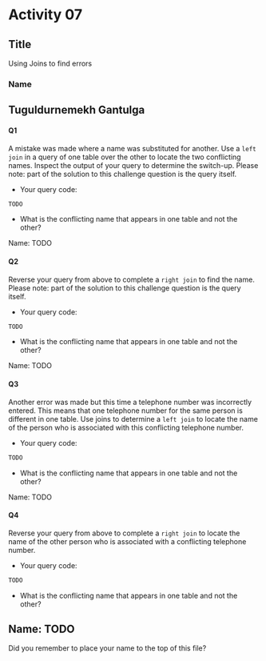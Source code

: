 # Activity 07

## Title

Using Joins to find errors

### Name

Tuguldurnemekh Gantulga
---

#### Q1

A mistake was made where a name was substituted for another. Use a `left join` in a query of one table over the other to locate the two conflicting names. Inspect the output of your query to determine the switch-up. Please note: part of the solution to this challenge question is the query itself.

* Your query code:

``` SQL
TODO
```

* What is the conflicting name that appears in one table and not the other?

Name: TODO

#### Q2

Reverse your query from above to complete a `right join` to find the name. Please note: part of the solution to this challenge question is the query itself.

* Your query code:

``` SQL
TODO
```

* What is the conflicting name that appears in one table and not the other?

Name: TODO

#### Q3

Another error was made but this time a telephone number was incorrectly entered. This means that one telephone number for the same person is different in one table. Use joins to determine a `left join` to locate the name of the person who is associated with this conflicting telephone number.

* Your query code:

``` SQL
TODO
```

* What is the conflicting name that appears in one table and not the other?

Name: TODO

#### Q4

Reverse your query from above to complete a `right join` to locate the name of the other person who is associated with a conflicting telephone number.

* Your query code:

``` SQL
TODO
```

* What is the conflicting name that appears in one table and not the other?

Name: TODO
---

Did you remember to place your name to the top of this file?
